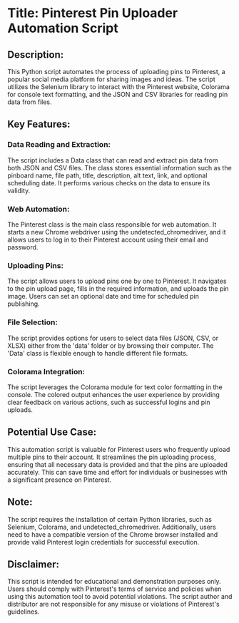 # Title: Pinterest Pin Uploader Automation Script

## Description:
This Python script automates the process of uploading pins to Pinterest, a popular social media platform for sharing images and ideas. The script utilizes the Selenium library to interact with the Pinterest website, Colorama for console text formatting, and the JSON and CSV libraries for reading pin data from files.

## Key Features:

### Data Reading and Extraction: 
The script includes a Data class that can read and extract pin data from both JSON and CSV files. The class stores essential information such as the pinboard name, file path, title, description, alt text, link, and optional scheduling date. It performs various checks on the data to ensure its validity.

### Web Automation: 
The Pinterest class is the main class responsible for web automation. It starts a new Chrome webdriver using the undetected_chromedriver, and it allows users to log in to their Pinterest account using their email and password.

### Uploading Pins: 
The script allows users to upload pins one by one to Pinterest. It navigates to the pin upload page, fills in the required information, and uploads the pin image. Users can set an optional date and time for scheduled pin publishing.

### File Selection: 
The script provides options for users to select data files (JSON, CSV, or XLSX) either from the 'data' folder or by browsing their computer. The 'Data' class is flexible enough to handle different file formats.

### Colorama Integration: 
The script leverages the Colorama module for text color formatting in the console. The colored output enhances the user experience by providing clear feedback on various actions, such as successful logins and pin uploads.

## Potential Use Case:
This automation script is valuable for Pinterest users who frequently upload multiple pins to their account. It streamlines the pin uploading process, ensuring that all necessary data is provided and that the pins are uploaded accurately. This can save time and effort for individuals or businesses with a significant presence on Pinterest.

## Note:
The script requires the installation of certain Python libraries, such as Selenium, Colorama, and undetected_chromedriver. Additionally, users need to have a compatible version of the Chrome browser installed and provide valid Pinterest login credentials for successful execution.

## Disclaimer:
This script is intended for educational and demonstration purposes only. Users should comply with Pinterest's terms of service and policies when using this automation tool to avoid potential violations. The script author and distributor are not responsible for any misuse or violations of Pinterest's guidelines.
